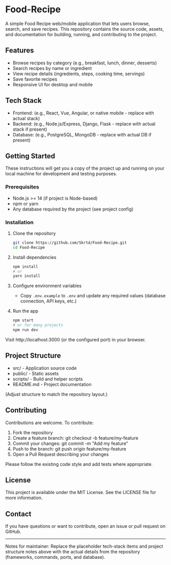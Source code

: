 # Food-Recipe

A simple Food Recipe web/mobile application that lets users browse, search, and save recipes. This repository contains the source code, assets, and documentation for building, running, and contributing to the project.

## Features

- Browse recipes by category (e.g., breakfast, lunch, dinner, desserts)
- Search recipes by name or ingredient
- View recipe details (ingredients, steps, cooking time, servings)
- Save favorite recipes
- Responsive UI for desktop and mobile

## Tech Stack

- Frontend: (e.g., React, Vue, Angular, or native mobile - replace with actual stack)
- Backend: (e.g., Node.js/Express, Django, Flask - replace with actual stack if present)
- Database: (e.g., PostgreSQL, MongoDB - replace with actual DB if present)

## Getting Started

These instructions will get you a copy of the project up and running on your local machine for development and testing purposes.

### Prerequisites

- Node.js >= 14 (if project is Node-based)
- npm or yarn
- Any database required by the project (see project config)

### Installation

1. Clone the repository

   ```bash
   git clone https://github.com/Skrtd/Food-Recipe.git
   cd Food-Recipe
   ```

2. Install dependencies

   ```bash
   npm install
   # or
   yarn install
   ```

3. Configure environment variables

   - Copy `.env.example` to `.env` and update any required values (database connection, API keys, etc.)

4. Run the app

   ```bash
   npm start
   # or for many projects
   npm run dev
   ```

Visit http://localhost:3000 (or the configured port) in your browser.

## Project Structure

- src/ - Application source code
- public/ - Static assets
- scripts/ - Build and helper scripts
- README.md - Project documentation

(Adjust structure to match the repository layout.)

## Contributing

Contributions are welcome. To contribute:

1. Fork the repository
2. Create a feature branch: git checkout -b feature/my-feature
3. Commit your changes: git commit -m "Add my feature"
4. Push to the branch: git push origin feature/my-feature
5. Open a Pull Request describing your changes

Please follow the existing code style and add tests where appropriate.

## License

This project is available under the MIT License. See the LICENSE file for more information.

## Contact

If you have questions or want to contribute, open an issue or pull request on GitHub.

---

Notes for maintainer: Replace the placeholder tech-stack items and project structure notes above with the actual details from the repository (frameworks, commands, ports, and database).